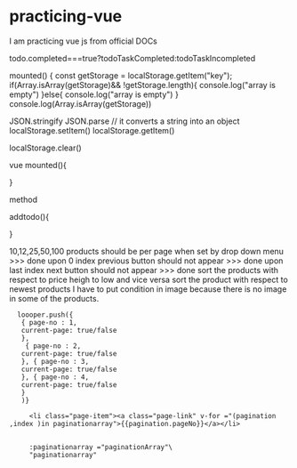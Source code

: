 # practicing-vue
I am practicing vue js from official DOCs





todo.completed===true?todoTaskCompleted:todoTaskIncompleted





 mounted() {
      const getStorage = localStorage.getItem("key");
      if(Array.isArray(getStorage)&& !getStorage.length){
        console.log("array is  empty")
      }else{
        console.log("array is empty")
      }
      console.log(Array.isArray(getStorage))












JSON.stringify
JSON.parse // it converts a string into an object
localStorage.setItem()
localStorage.getItem()

localStorage.clear()


vue 
mounted(){

}

method

addtodo(){

}


  <!-- <p>PRODUCT IMAGE : {{data.images}}</p> -->  


  10,12,25,50,100  products should be per page when set by drop down menu >>> done
  upon 0 index previous button should not appear >>> done
   upon last index next button should not appear >>> done
   sort the products with respect to price heigh to low and vice versa 
   sort the product with respect to newest products
   I have to put condition in image because there is no image in some of the products.



<!-- 
 <li class="page-item"><a class="page-link"  v-on:click="$emit('click-pagination')" >{{pages-1}}</a></li>
      {{pagiation}}
      <li class="page-item"><a class="page-link" >{{pages}}</a></li>
      <li class="page-item"><a class="page-link" >{{pages+1}}</a></li> -->


      loooper.push({
       { page-no : 1,
       current-page: true/false
       },
        { page-no : 2,
       current-page: true/false
       }, { page-no : 3,
       current-page: true/false
       }, { page-no : 4,
       current-page: true/false
       }
       )}

         <li class="page-item"><a class="page-link" v-for ="(pagination ,index )in paginationarray">{{pagination.pageNo}}</a></li>


         :paginationarray ="paginationArray"\
         "paginationarray"